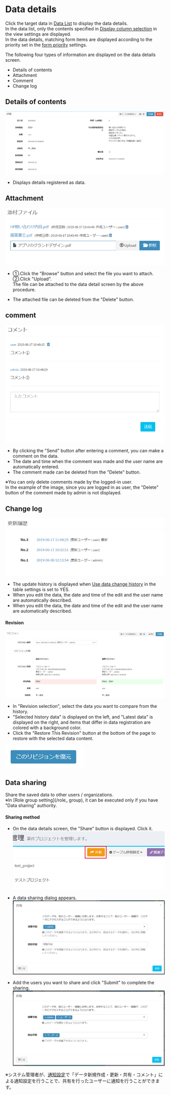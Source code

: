 # Data details
Click the target data in [Data List](/data_grid.md) to display the data details.  
In the data list, only the contents specified in [Display column selection](/view?Id=Display-Column-Selection) in the view settings are displayed.  
In the data details, matching form items are displayed according to the priority set in the [form priority](/form?Id=form-priority-settings) settings.

The following four types of information are displayed on the data details screen.  

- Details of contents  
- Attachment  
- Comment  
- Change log  


## Details of contents
![Data screen](img/data/data_details1.png)  
- Displays details registered as data.  

## Attachment
![Data screen](img/data/data_attached_file.png)  

- ①.Click the "Browse" button and select the file you want to attach.  
②.Click "Upload".  
The file can be attached to the data detail screen by the above procedure.  

- The attached file can be deleted from the "Delete" button.  

## comment
![Data screen](img/data/data_comment.png)  

- By clicking the "Send" button after entering a comment, you can make a comment on the data.  
- The date and time when the comment was made and the user name are automatically entered.  
- The comment made can be deleted from the "Delete" button.  

※You can only delete comments made by the logged-in user.  
In the example of the image, since you are logged in as user, the "Delete" button of the comment made by admin is not displayed.  

## Change log

![Data screen](img/data/data_history1.png)  

- The update history is displayed when [Use data change history](/table?Id=Use-Data-Change-History) in the table settings is set to YES.
- When you edit the data, the date and time of the edit and the user name are automatically described.  
- When you edit the data, the date and time of the edit and the user name are automatically described.  

#### Revision
![Data screen](img/data/data_history2.png)  
- In "Revision selection", select the data you want to compare from the history.  
- "Selected history data" is displayed on the left, and "Latest data" is displayed on the right, and items that differ in data registration are colored with a background color.  
- Click the "Restore This Revision" button at the bottom of the page to restore with the selected data content.  

![Data screen](img/data/data_history3.png)  

## Data sharing
Share the saved data to other users / organizations.  
※In [Role group setting](/role_ group), it can be executed only if you have "Data sharing" authority.

#### Sharing method
- On the data details screen, the "Share" button is displayed. Click it.
![Data screen](img/data/data_share1.png)  

- A data sharing dialog appears.
![Data screen](img/data/data_share2.png)  

- Add the users you want to share and click "Submit" to complete the sharing.  
![Data screen](img/data/data_share3.png)  

※システム管理者が、[通知設定](/ja/notify)で「データ新規作成・更新・共有・コメント」による通知設定を行うことで、共有を行ったユーザーに通知を行うことができます。
